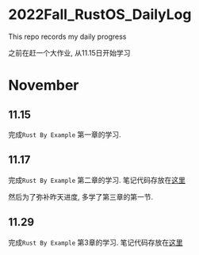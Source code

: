 # 2022Fall_RustOS_DailyLog
This repo records my daily progress

之前在赶一个大作业, 从11.15日开始学习
# November

## 11.15

完成`Rust By Example` 第一章的学习.

## 11.17 
完成`Rust By Example` 第二章的学习. 笔记代码存放在[这里](https://github.com/Feng-Jay/2022Fall_RustOS_DailyLog/tree/master/chapters/Ch2_Primitives)

然后为了弥补昨天进度, 多学了第三章的第一节.

## 11.29
完成`Rust By Example` 第3章的学习. 笔记代码存放在[这里](https://github.com/Feng-Jay/2022Fall_RustOS_DailyLog/tree/master/chapters/Ch3_CustomTypes)